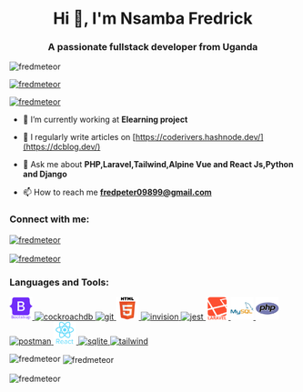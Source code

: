 <h1 align="center">Hi 👋, I'm Nsamba Fredrick</h1>
<h3 align="center">A passionate fullstack developer from Uganda</h3>

<p align="left"> <img src="https://komarev.com/ghpvc/?username=fredmeteor&label=Profile%20views&color=0e75b6&style=flat" alt="fredmeteor" /> </p>

<p align="left"> <a href="https://github.com/ryo-ma/github-profile-trophy"><img src="https://github-profile-trophy.vercel.app/?username=fredmeteor" alt="fredmeteor" /></a> </p>

<p align="left"> <a href="https://twitter.com/fredmeteor" target="blank"><img src="https://img.shields.io/twitter/follow/fredmeteor?logo=twitter&style=for-the-badge" alt="fredmeteor" /></a> </p>

- 🌱 I’m currently working at **Elearning project**

- 📝 I regularly write articles on [https://coderivers.hashnode.dev/](https://dcblog.dev/)

- 💬 Ask me about **PHP,Laravel,Tailwind,Alpine Vue and React Js,Python and Django**

- 📫 How to reach me **fredpeter09899@gmail.com**

<h3 align="left">Connect with me:</h3>
<p align="left">
<a href="https://twitter.com/fredmeteor" target="blank"><img align="center" src="https://raw.githubusercontent.com/rahuldkjain/github-profile-readme-generator/master/src/images/icons/Social/twitter.svg" alt="fredmeteor" height="30" width="40" /></a>
</p>
<p align="left">
<a href="https://twitter.com/fredmeteor" target="blank"><img align="center" src="https://raw.githubusercontent.com/rahuldkjain/github-profile-readme-generator/master/src/images/icons/Social/twitter.svg" alt="fredmeteor" height="30" width="40" /></a>
</p>
<h3 align="left">Languages and Tools:</h3>
<p align="left"> <a href="https://getbootstrap.com" target="_blank" rel="noreferrer"> <img src="https://raw.githubusercontent.com/devicons/devicon/master/icons/bootstrap/bootstrap-plain-wordmark.svg" alt="bootstrap" width="40" height="40"/> </a> <a href="https://www.cockroachlabs.com/product/cockroachdb/" target="_blank" rel="noreferrer"> <img src="https://cdn.worldvectorlogo.com/logos/cockroachdb.svg" alt="cockroachdb" width="40" height="40"/> </a> <a href="https://git-scm.com/" target="_blank" rel="noreferrer"> <img src="https://www.vectorlogo.zone/logos/git-scm/git-scm-icon.svg" alt="git" width="40" height="40"/> </a> <a href="https://www.w3.org/html/" target="_blank" rel="noreferrer"> <img src="https://raw.githubusercontent.com/devicons/devicon/master/icons/html5/html5-original-wordmark.svg" alt="html5" width="40" height="40"/> </a> <a href="https://www.invisionapp.com/" target="_blank" rel="noreferrer"> <img src="https://www.vectorlogo.zone/logos/invisionapp/invisionapp-icon.svg" alt="invision" width="40" height="40"/> </a> <a href="https://jestjs.io" target="_blank" rel="noreferrer"> <img src="https://www.vectorlogo.zone/logos/jestjsio/jestjsio-icon.svg" alt="jest" width="40" height="40"/> </a> <a href="https://laravel.com/" target="_blank" rel="noreferrer"> <img src="https://raw.githubusercontent.com/devicons/devicon/master/icons/laravel/laravel-plain-wordmark.svg" alt="laravel" width="40" height="40"/> </a> <a href="https://www.mysql.com/" target="_blank" rel="noreferrer"> <img src="https://raw.githubusercontent.com/devicons/devicon/master/icons/mysql/mysql-original-wordmark.svg" alt="mysql" width="40" height="40"/> </a> <a href="https://www.php.net" target="_blank" rel="noreferrer"> <img src="https://raw.githubusercontent.com/devicons/devicon/master/icons/php/php-original.svg" alt="php" width="40" height="40"/> </a> <a href="https://postman.com" target="_blank" rel="noreferrer"> <img src="https://www.vectorlogo.zone/logos/getpostman/getpostman-icon.svg" alt="postman" width="40" height="40"/> </a> <a href="https://reactjs.org/" target="_blank" rel="noreferrer"> <img src="https://raw.githubusercontent.com/devicons/devicon/master/icons/react/react-original-wordmark.svg" alt="react" width="40" height="40"/> </a> <a href="https://www.sqlite.org/" target="_blank" rel="noreferrer"> <img src="https://www.vectorlogo.zone/logos/sqlite/sqlite-icon.svg" alt="sqlite" width="40" height="40"/> </a> <a href="https://tailwindcss.com/" target="_blank" rel="noreferrer"> <img src="https://www.vectorlogo.zone/logos/tailwindcss/tailwindcss-icon.svg" alt="tailwind" width="40" height="40"/> </a> </p>

<p><img align="left" src="https://github-readme-stats.vercel.app/api/top-langs?username=fredmeteor&show_icons=true&locale=en&layout=compact" alt="fredmeteor" /></p>

<p>&nbsp;<img align="center" src="https://github-readme-stats.vercel.app/api?username=fredmeteor&show_icons=true&locale=en" alt="fredmeteor" /></p>

<p><img align="center" src="https://github-readme-streak-stats.herokuapp.com/?user=fredmeteor&" alt="fredmeteor" /></p>
